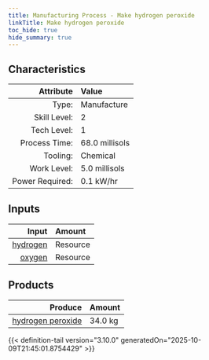 ```yaml
---
title: Manufacturing Process - Make hydrogen peroxide
linkTitle: Make hydrogen peroxide
toc_hide: true
hide_summary: true
---
```

<!-- This is generated by the MarsSim HelpGenertor, do not edit. -->


## Characteristics

| Attribute      | Value |
|--------:|:------|
|Type:|Manufacture|
|Skill Level:|2|
|Tech Level:|1|
|Process Time:|68.0 millisols|
|Tooling:|Chemical|
|Work Level:|5.0 millisols|
|Power Required:|0.1 kW/hr|

## Inputs

| Input      | Amount |
|--------:|:------|
|[hydrogen](/docs/definitions/resource/hydrogen)|Resource|2.0 kg|
|[oxygen](/docs/definitions/resource/oxygen)|Resource|32.0 kg|

## Products


| Produce      | Amount |
|--------:|:------|
|[hydrogen peroxide](/docs/definitions/resource/hydrogen-peroxide)|34.0 kg|



{{< definition-tail version="3.10.0" generatedOn="2025-10-09T21:45:01.8754429" >}}



